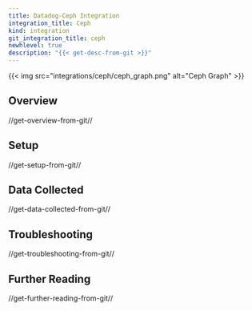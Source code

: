 ```yaml
---
title: Datadog-Ceph Integration
integration_title: Ceph
kind: integration
git_integration_title: ceph
newhlevel: true
description: "{{< get-desc-from-git >}}"
---
```

{{< img src="integrations/ceph/ceph_graph.png" alt="Ceph Graph" >}}

## Overview
//get-overview-from-git//

## Setup
//get-setup-from-git//

## Data Collected
//get-data-collected-from-git//

## Troubleshooting
//get-troubleshooting-from-git//

## Further Reading
//get-further-reading-from-git//
